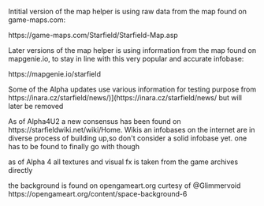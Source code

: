 <p>Intitial version of the map helper is using raw data from the map found on game-maps.com:</p>
<p>https://game-maps.com/Starfield/Starfield-Map.asp</p>
<p>Later versions of the map helper is using information from the map found on mapgenie.io, to stay in line with this very popular and accurate infobase:</p>
<p>https://mapgenie.io/starfield</p>
<p>Some of the Alpha updates use various information for testing purpose from https://inara.cz/starfield/news/)](https://inara.cz/starfield/news/ but will later be removed</p>
<p>As of Alpha4U2 a new consensus has been found on https://starfieldwiki.net/wiki/Home. Wikis an infobases on the internet are in diverse process of building up,so don't consider a solid infobase yet. one has to be found to finally go with though</p>
<p>as of Alpha 4 all textures and visual fx is taken from the game archives directly</p>
<p>the background is found on opengameart.org curtesy of @Glimmervoid https://opengameart.org/content/space-background-6</p>

